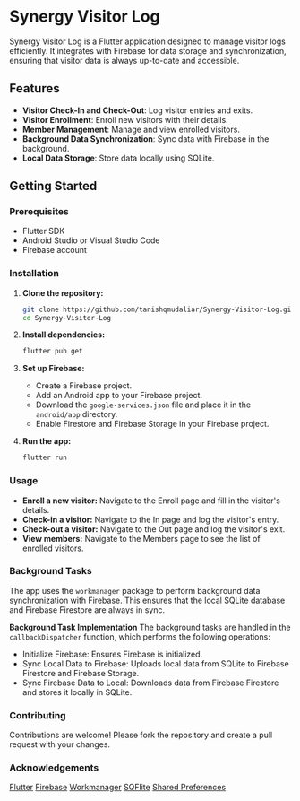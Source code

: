 # Synergy Visitor Log

Synergy Visitor Log is a Flutter application designed to manage visitor logs efficiently. It integrates with Firebase for data storage and synchronization, ensuring that visitor data is always up-to-date and accessible.

## Features

- **Visitor Check-In and Check-Out**: Log visitor entries and exits.
- **Visitor Enrollment**: Enroll new visitors with their details.
- **Member Management**: Manage and view enrolled visitors.
- **Background Data Synchronization**: Sync data with Firebase in the background.
- **Local Data Storage**: Store data locally using SQLite.

## Getting Started

### Prerequisites

- Flutter SDK
- Android Studio or Visual Studio Code
- Firebase account

### Installation

1. **Clone the repository:**

   ```sh
   git clone https://github.com/tanishqmudaliar/Synergy-Visitor-Log.git
   cd Synergy-Visitor-Log

2. **Install dependencies:**

   ```sh
   flutter pub get

3. **Set up Firebase:**

   - Create a Firebase project.
   - Add an Android app to your Firebase project.
   - Download the ``google-services.json`` file and place it in the ``android/app`` directory.
   - Enable Firestore and Firebase Storage in your Firebase project.

4. **Run the app:**

   ```sh
   flutter run

### Usage

- **Enroll a new visitor:** Navigate to the Enroll page and fill in the visitor's details.
- **Check-in a visitor:** Navigate to the In page and log the visitor's entry.
- **Check-out a visitor:** Navigate to the Out page and log the visitor's exit.
- **View members:** Navigate to the Members page to see the list of enrolled visitors.

### Background Tasks

The app uses the ``workmanager`` package to perform background data synchronization with Firebase. This ensures that the local SQLite database and Firebase Firestore are always in sync.

**Background Task Implementation**
The background tasks are handled in the ``callbackDispatcher`` function, which performs the following operations:

- Initialize Firebase: Ensures Firebase is initialized.
- Sync Local Data to Firebase: Uploads local data from SQLite to Firebase Firestore and Firebase Storage.
- Sync Firebase Data to Local: Downloads data from Firebase Firestore and stores it locally in SQLite.

### Contributing
Contributions are welcome! Please fork the repository and create a pull request with your changes.

### Acknowledgements

[Flutter](https://flutter.dev/)
[Firebase](https://firebase.google.com/)
[Workmanager](https://pub.dev/packages/workmanager)
[SQFlite](https://pub.dev/packages/sqflite)
[Shared Preferences](https://pub.dev/packages/shared_preferences)
